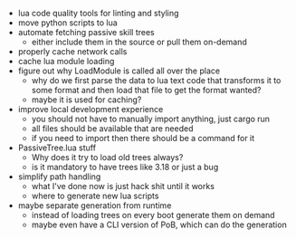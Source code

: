 * lua code quality tools for linting and styling
* move python scripts to lua
* automate fetching passive skill trees
    * either include them in the source or pull them on-demand
* properly cache network calls
* cache lua module loading
* figure out why LoadModule is called all over the place
    * why do we first parse the data to lua text code that transforms it to some
      format and then load that file to get the format wanted?
    * maybe it is used for caching?
* improve local development experience
    * you should not have to manually import anything, just cargo run
    * all files should be available that are needed
    * if you need to import then there should be a command for it
* PassiveTree.lua stuff
    * Why does it try to load old trees always?
    * is it mandatory to have trees like 3.18 or just a bug
* simplify path handling
    * what I've done now is just hack shit until it works
    * where to generate new lua scripts
* maybe separate generation from runtime
    * instead of loading trees on every boot generate them on demand
    * maybe even have a CLI version of PoB, which can do the generation
